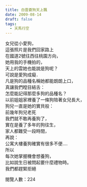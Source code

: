 ```yaml
---
title: 白雲蒼狗天上飄
date: 2009-08-14
draft: false
tags:
  - 天馬行空
---
```

女兒從小愛狗，  
這張照片是我們回家路上  
在國道2號往西往桃園方向，  
她用我的手機拍的，  
天上的雲她也能說是狗呢？  
可說是愛狗成癡．  
凡是狗的品種名稱她都能朗朗上口，  
真讓我們瞠目結舌：  
怎麼能記得那麼多狗的品種名？  
以前姐姐家裡養了一條狗陪著女兒長大，  
狗兒一直是她的實貝般：  
前幾年狗兒老死  
我們就不敢再養狗了，  
實在是養了多年的狗往生，  
家人都難受一段時間，  
再說：  
公寓大樓養狗確實有很多不便.…  
所以  
每次她掌握機會想養狗，  
比如說生日被問起要什麼禮物時。  
我們都趕緊拒絕  


閱覽人數：224